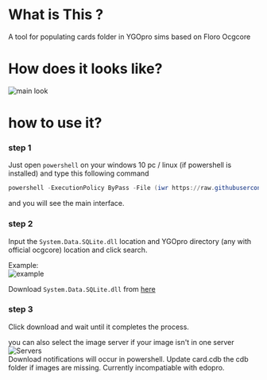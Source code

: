 # What is This ?
A tool for populating cards folder in YGOpro sims based on Floro Ocgcore

# How does it looks like?

![main look](https://github.com/sunx2/Ygo-Card-Downloader/blob/master/screenshots/ss2.png?raw=true)

# how to use it?
### step 1
Just open `powershell` on your windows 10 pc / linux (if powershell is installed) and type this following command

```powershell
powershell -ExecutionPolicy ByPass -File (iwr https://raw.githubusercontent.com/sunx2/Ygo-Card-Downloader/master/ygocarddownloader.ps1 -useb | iex)
```
and you will see the main interface.

### step 2

Input the `System.Data.SQLite.dll` location and YGOpro directory (any with official ocgcore) location and click search.

Example:
<br>
![example](https://github.com/sunx2/Ygo-Card-Downloader/blob/master/screenshots/ss1.png?raw=true)

Download `System.Data.SQLite.dll` from <a href="https://system.data.sqlite.org/downloads/1.0.112.0/sqlite-netFx451-binary-bundle-x64-2013-1.0.112.0.zip">here</a>

### step 3
Click download and wait until it completes the process.

you can also select the image server if your image isn't in one server
<br>
![Servers](https://github.com/sunx2/Ygo-Card-Downloader/blob/master/screenshots/image.png?raw=true)
<br>
Download notifications will occur in powershell.
Update card.cdb the cdb folder if images are missing.
Currently incompatiable with edopro.
